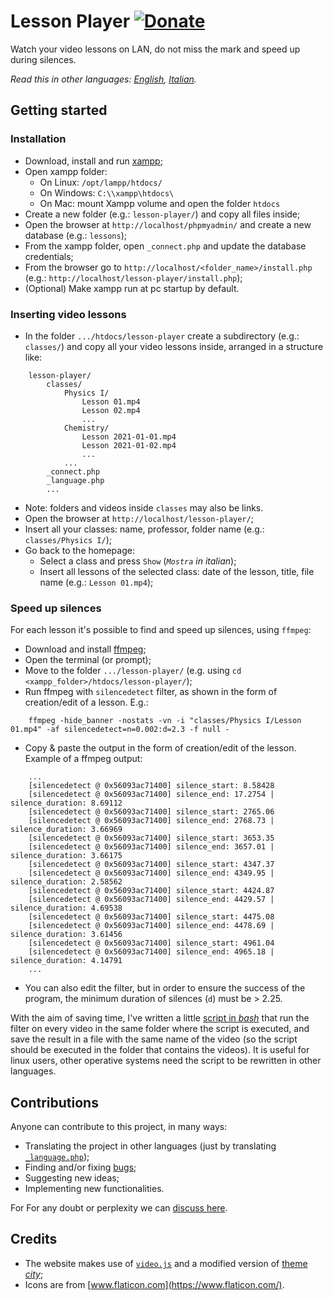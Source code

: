# Lesson Player [![Donate](https://img.shields.io/badge/donate-paypal-blue.svg)](https://www.paypal.com/paypalme/VincenzoPadula)
Watch your video lessons on LAN, do not miss the mark and speed up during silences.

*Read this in other languages: [English](README.md), [Italian](README.it.md).*

## Getting started

### Installation
  * Download, install and run [xampp](https://www.apachefriends.org/download.html);
  * Open xampp folder:
    * On Linux: ``/opt/lampp/htdocs/``
    * On Windows: ``C:\\xampp\htdocs\``
    * On Mac: mount Xampp volume and open the folder ``htdocs``
  * Create a new folder (e.g.: ``lesson-player/``) and copy all files inside;
  * Open the browser at ``http://localhost/phpmyadmin/`` and create a new database (e.g.: ``lessons``);
  * From the xampp folder, open ``_connect.php`` and update the database credentials;
  * From the browser go to ``http://localhost/<folder_name>/install.php`` (e.g.: ``http://localhost/lesson-player/install.php``);
  * (Optional) Make xampp run at pc startup by default.

### Inserting video lessons
  * In the folder ``.../htdocs/lesson-player`` create a subdirectory (e.g.: ``classes/``) and copy all your video lessons inside, arranged in a structure like:

```
    lesson-player/
        classes/
            Physics I/
                Lesson 01.mp4
                Lesson 02.mp4
                ...
            Chemistry/
                Lesson 2021-01-01.mp4
                Lesson 2021-01-02.mp4
                ...
            ...
        _connect.php
        _language.php
        ...
```

  * Note: folders and videos inside ``classes`` may also be links.
  * Open the browser at ``http://localhost/lesson-player/``;
  * Insert all your classes: name, professor, folder name (e.g.: ``classes/Physics I/``);
  * Go back to the homepage:
    * Select a class and press ``Show`` (_``Mostra`` in italian_);
    * Insert all lessons of the selected class: date of the lesson, title, file name (e.g.: ``Lesson 01.mp4``);

### Speed up silences
For each lesson it's possible to find and speed up silences, using ``ffmpeg``:
  * Download and install [ffmpeg](https://ffmpeg.org/);
  * Open the terminal (or prompt);
  * Move to the folder ``.../lesson-player/`` (e.g. using ``cd <xampp_folder>/htdocs/lesson-player/``);
  * Run ffmpeg with ``silencedetect`` filter, as shown in the form of creation/edit of a lesson. E.g.:

```
    ffmpeg -hide_banner -nostats -vn -i "classes/Physics I/Lesson 01.mp4" -af silencedetect=n=0.002:d=2.3 -f null -
```

  * Copy & paste the output in the form of creation/edit of the lesson. Example of a ffmpeg output:

```
    ...
    [silencedetect @ 0x56093ac71400] silence_start: 8.58428
    [silencedetect @ 0x56093ac71400] silence_end: 17.2754 | silence_duration: 8.69112
    [silencedetect @ 0x56093ac71400] silence_start: 2765.06
    [silencedetect @ 0x56093ac71400] silence_end: 2768.73 | silence_duration: 3.66969
    [silencedetect @ 0x56093ac71400] silence_start: 3653.35
    [silencedetect @ 0x56093ac71400] silence_end: 3657.01 | silence_duration: 3.66175
    [silencedetect @ 0x56093ac71400] silence_start: 4347.37
    [silencedetect @ 0x56093ac71400] silence_end: 4349.95 | silence_duration: 2.58562
    [silencedetect @ 0x56093ac71400] silence_start: 4424.87
    [silencedetect @ 0x56093ac71400] silence_end: 4429.57 | silence_duration: 4.69538
    [silencedetect @ 0x56093ac71400] silence_start: 4475.08
    [silencedetect @ 0x56093ac71400] silence_end: 4478.69 | silence_duration: 3.61456
    [silencedetect @ 0x56093ac71400] silence_start: 4961.04
    [silencedetect @ 0x56093ac71400] silence_end: 4965.18 | silence_duration: 4.14791
    ...
```

  * You can also edit the filter, but in order to ensure the success of the program, the minimum duration of silences (``d``) must be > 2.25.

With the aim of saving time, I've written a little [script in _bash_](https://github.com/padvincenzo/lesson-player/blob/main/silences.sh) that run the filter on every video in the same folder where the script is executed, and save the result in a file with the same name of the video (so the script should be executed in the folder that contains the videos).
It is useful for linux users, other operative systems need the script to be rewritten in other languages.

## Contributions
Anyone can contribute to this project, in many ways:
* Translating the project in other languages (just by translating [``_language.php``](https://github.com/padvincenzo/lesson-player/blob/main/_language.php));
* Finding and/or fixing [bugs](https://github.com/padvincenzo/lesson-player/issues);
* Suggesting new ideas;
* Implementing new functionalities.

For For any doubt or perplexity we can [discuss here](https://github.com/padvincenzo/lesson-player/discussions).

## Credits
* The website makes use of [``video.js``](https://videojs.com/) and a modified version of [theme _city_](https://github.com/videojs/themes);
* Icons are from [www.flaticon.com](https://www.flaticon.com/).
